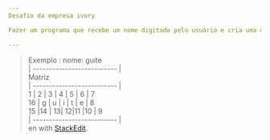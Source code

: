 ```yaml
---
Desafio da empresa ivory

Fazer um programa que recebe um nome digitado pelo usuário e cria uma matriz preenchida com o nome digitado ao centro e em seu entorno numeros inteiros de forma crescente no sentido horário. Após criar a matriz, exiba a mesma na tela. 

---
```


<blockquote>
<p>Exemplo : nome: guite<br>
| -------------------------- |<br>
Matriz<br>
| -------------------------- |<br>
  1  | 2 | 3 | 4 | 5 | 6 | 7	<br>
  16 | g | u | i | t | e | 8<br>
  15 |14 | 13| 12|11 |10 | 9	<br>
| -------------------------- |<br>
en with <a href="https://stackedit.io/">StackEdit</a>.</p>
</blockquote>

